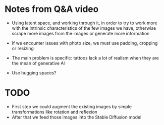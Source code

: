 
# Notes from Q&A video

- Using latent space, and working through it, in order to try to work more with the intrinsic characteristics of the few images we have, otherwise scrape more images from the images or generate more information 

- If we encounter issues with photo size, we must use padding, cropping or resizing

- The main problem is specific: tattoos lack a lot of realism when they are the mean of generative AI
- Use hugging spaces?


# TODO

- First step we could augment the existing images by simple transformations like rotation and reflexion
- After that we feed those images into the Stable Diffusion model